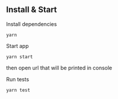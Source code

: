## Install & Start
Install dependencies

```shell
yarn
```

Start app

```shell
yarn start
```
then open url that will be printed in console

Run tests

```shell
yarn test
```

